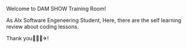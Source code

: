 Welcome to DAM SHOW Training Room!

As Alx Software Engeneering Student, 
Here, there are the self learning review about coding lessons.

Thank you🙏🚦🥇✈!
